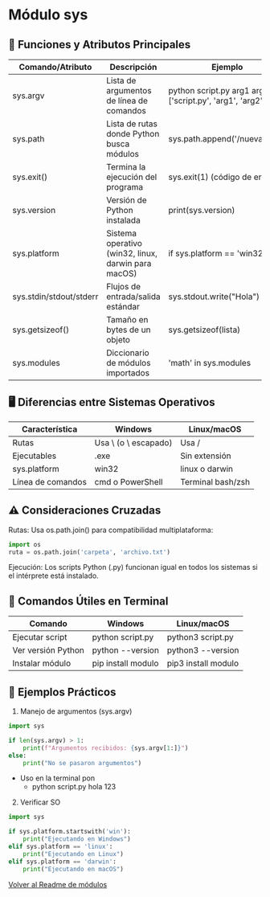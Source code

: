 # Módulo sys

## 📌 Funciones y Atributos Principales

| Comando/Atributo        | Descripción                                         | Ejemplo                                                    |
| ----------------------- | --------------------------------------------------- | ---------------------------------------------------------- |
| sys.argv                | Lista de argumentos de línea de comandos            | python script.py arg1 arg2 → ['script.py', 'arg1', 'arg2'] |
| sys.path                | Lista de rutas donde Python busca módulos           | sys.path.append('/nueva/ruta')                             |
| sys.exit()              | Termina la ejecución del programa                   | sys.exit(1) (código de error)                              |
| sys.version             | Versión de Python instalada                         | print(sys.version)                                         |
| sys.platform            | Sistema operativo (win32, linux, darwin para macOS) | if sys.platform == 'win32': ...                            |
| sys.stdin/stdout/stderr | Flujos de entrada/salida estándar                   | sys.stdout.write("Hola")                                   |
| sys.getsizeof()         | Tamaño en bytes de un objeto                        | sys.getsizeof(lista)                                       |
| sys.modules             | Diccionario de módulos importados                   | 'math' in sys.modules                                      |

## 🖥️ Diferencias entre Sistemas Operativos

| Característica    | Windows               | Linux/macOS       |
| ----------------- | --------------------- | ----------------- |
| Rutas             | Usa \ (o \\ escapado) | Usa /             |
| Ejecutables       | .exe                  | Sin extensión     |
| sys.platform      | win32                 | linux o darwin    |
| Línea de comandos | cmd o PowerShell      | Terminal bash/zsh |


## ⚠️ Consideraciones Cruzadas

Rutas: Usa os.path.join() para compatibilidad multiplataforma:
```python
import os
ruta = os.path.join('carpeta', 'archivo.txt')
```
Ejecución: Los scripts Python (.py) funcionan igual en todos los sistemas si el intérprete está instalado.

## 🔧 Comandos Útiles en Terminal

| Comando            | Windows            | Linux/macOS         |
| ------------------ | ------------------ | ------------------- |
| Ejecutar script    | python script.py   | python3 script.py   |
| Ver versión Python | python --version   | python3 --version   |
| Instalar módulo    | pip install modulo | pip3 install modulo |


## 📂 Ejemplos Prácticos
1. Manejo de argumentos (sys.argv)
```python
import sys

if len(sys.argv) > 1:
    print(f"Argumentos recibidos: {sys.argv[1:]}")
else:
    print("No se pasaron argumentos")
```
- Uso en la terminal pon
  - python script.py hola 123

2. Verificar SO
```python
import sys

if sys.platform.startswith('win'):
    print("Ejecutando en Windows")
elif sys.platform == 'linux':
    print("Ejecutando en Linux")
elif sys.platform == 'darwin':
    print("Ejecutando en macOS")

```

[Volver al Readme de módulos](../readme.md)